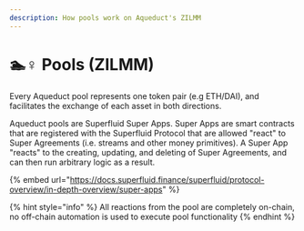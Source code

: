 ```yaml
---
description: How pools work on Aqueduct's ZILMM
---
```


# 🏊♀ Pools (ZILMM)

Every Aqueduct pool represents one token pair (e.g ETH/DAI), and facilitates the exchange of each asset in both directions.

Aqueduct pools are Superfluid Super Apps. Super Apps are smart contracts that are registered with the Superfluid Protocol that are allowed "react" to Super Agreements (i.e. streams and other money primitives). A Super App "reacts" to the creating, updating, and deleting of Super Agreements, and can then run arbitrary logic as a result.

{% embed url="https://docs.superfluid.finance/superfluid/protocol-overview/in-depth-overview/super-apps" %}

{% hint style="info" %}
All reactions from the pool are completely on-chain, no off-chain automation is used to execute pool functionality
{% endhint %}

